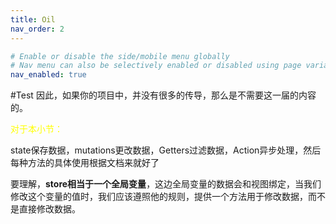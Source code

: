 ```yaml
---
title: Oil
nav_order: 2
---
```


```yaml
# Enable or disable the side/mobile menu globally
# Nav menu can also be selectively enabled or disabled using page variables or the minimal layout
nav_enabled: true
```

#Test
因此，如果你的项目中，并没有很多的传导，那么是不需要这一届的内容的。

<font color="yellow">对于本小节：</font>

state保存数据，mutations更改数据，Getters过滤数据，Action异步处理，然后每种方法的具体使用根据文档来就好了

要理解，**store相当于一个全局变量**，这边全局变量的数据会和视图绑定，当我们修改这个变量的值时，我们应该遵照他的规则，提供一个方法用于修改数据，而不是直接修改数据。
